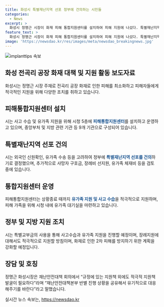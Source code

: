 ```yaml
---
title: 화성시 특별재난지역 선포 정부에 건의하는 시민들
categories:
  - News
excerpt: >
  화성시 정명근 시장이 화재 피해 통합지원센터를 설치하여 피해 지원에 나섰다. 특별재난지역 선포 건의와 유가족 지원 등을 검토 중이며, 10억원의 교부금을 받아 사고 수습 및 유가족 지원에 사용할 예정이다. 통합지원센터는 9기관으로 구성되어 피해 사고 수습과 유가족 지원을 적극적으로 진행할 것으로 예상되며, 유가족 대기실과 장례 지원 등도 마련되었다. 화재 현장 주변의 오염물질 발행도 조치 중이며, 유사 사고 방지를 위해 업체 점검을 강화할 계획이다.
feature_text: >
  화성시 정명근 시장이 화재 피해 통합지원센터를 설치하여 피해 지원에 나섰다. 특별재난지역 선포 건의와 유가족 지원 등을 검토 중이며, 10억원의 교부금을 받아 사고 수습 및 유가족 지원에 사용할 예정이다. 통합지원센터는 9기관으로 구성되어 피해 사고 수습과 유가족 지원을 적극적으로 진행할 것으로 예상되며, 유가족 대기실과 장례 지원 등도 마련되었다. 화재 현장 주변의 오염물질 발행도 조치 중이며, 유사 사고 방지를 위해 업체 점검을 강화할 계획이다.
image: 'https://newsdao.kr/res/images/meta/newsdao_breakingnews.jpg'
---
```


<p><img src="https://newsdao.kr/res/images/meta/newsdao_breakingnews.jpg" alt="implanttips 속보" /></p>

<h2 data-ke-size="size26">화성 전곡리 공장 화재 대책 및 지원 활동 보도자료</h2>

<p data-ke-size="size16">화성시는 정명근 시장 주재로 전곡리 공장 화재로 인한 피해를 최소화하고 피해자들에게 적극적인 지원을 위해 다양한 조치를 취하고 있습니다.</p>

<h2 data-ke-size="size24">피해통합지원센터 설치</h2>

<p data-ke-size="size16">시는 사고 수습 및 유가족 지원을 위해 시청 5층에 <b><span style="color: #1a5490;">피해통합지원센터</span></b>를 설치하고 운영하고 있으며, 중앙부처 및 지방 관련 기관 등 9개 기관으로 구성되어 있습니다.</p>

<h2 data-ke-size="size24">특별재난지역 선포 건의</h2>

<p data-ke-size="size16">시는 외국인 신원확인, 유가족 수송 등을 고려하여 정부에 <b><span style="color: #1a5490;">특별재난지역 선포를 건의</span></b>하기로 결정했으며, 추가적으로 사망자 구호금, 장례비 선지원, 유가족 체재비 등을 검토 중에 있습니다.</p>

<h2 data-ke-size="size24">통합지원센터 운영</h2>

<p data-ke-size="size16">피해통합지원센터는 상황종료 때까지 <b><span style="color: #1a5490;">유가족 지원 및 사고 수습</span></b>을 적극적으로 지원하며, 피해 가족을 위해 시청 내에 유가족 대기실을 마련하고 있습니다.</p>

<h2 data-ke-size="size24">정부 및 지방 지원 조치</h2>

<p data-ke-size="size16">시는 특별교부금의 사용을 통해 사고수습과 유가족 지원을 진행할 예정이며, 장례지원에 대해서도 적극적으로 지원할 방침이며, 화재로 인한 2차 피해를 방지하기 위한 계획을 강화할 예정입니다.</p>

<h2 data-ke-size="size24">장담 및 호칭</h2>

<p data-ke-size="size16">정명근 화성시장은 재난안전대책 회의에서 “규정에 있는 지원책 외에도 적극적 지원책 발굴이 필요하다”라며 “재난안전대책본부 반별 진행 상황을 공유해서 유기적으로 대응해주기를 바란다”라고 말했습니다.</p>
실시간 뉴스 속보는, <a href="https://newsdao.kr" rel="dofollow">https://newsdao.kr</a>


